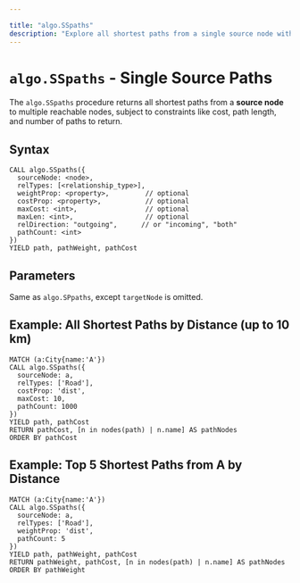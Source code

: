 ```yaml
---

title: "algo.SSpaths"
description: "Explore all shortest paths from a single source node with weight, cost, and length constraints."
---
```


# `algo.SSpaths` - Single Source Paths

The `algo.SSpaths` procedure returns all shortest paths from a **source node** to multiple reachable nodes, subject to constraints like cost, path length, and number of paths to return.

## Syntax

```cypher
CALL algo.SSpaths({
  sourceNode: <node>,
  relTypes: [<relationship_type>],
  weightProp: <property>,         // optional
  costProp: <property>,           // optional
  maxCost: <int>,                 // optional
  maxLen: <int>,                  // optional
  relDirection: "outgoing",      // or "incoming", "both"
  pathCount: <int>
})
YIELD path, pathWeight, pathCost
```

## Parameters

Same as `algo.SPpaths`, except `targetNode` is omitted.

## Example: All Shortest Paths by Distance (up to 10 km)

```cypher
MATCH (a:City{name:'A'})
CALL algo.SSpaths({
  sourceNode: a,
  relTypes: ['Road'],
  costProp: 'dist',
  maxCost: 10,
  pathCount: 1000
})
YIELD path, pathCost
RETURN pathCost, [n in nodes(path) | n.name] AS pathNodes
ORDER BY pathCost
```

## Example: Top 5 Shortest Paths from A by Distance

```cypher
MATCH (a:City{name:'A'})
CALL algo.SSpaths({
  sourceNode: a,
  relTypes: ['Road'],
  weightProp: 'dist',
  pathCount: 5
})
YIELD path, pathWeight, pathCost
RETURN pathWeight, pathCost, [n in nodes(path) | n.name] AS pathNodes
ORDER BY pathWeight